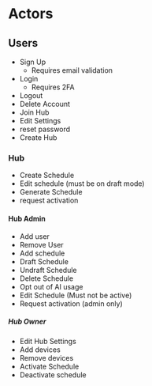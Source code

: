 # Actors
## Users
- Sign Up
  - Requires email validation
- Login
  - Requires 2FA
- Logout
- Delete Account
- Join Hub
- Edit Settings
- reset password
- Create Hub

### Hub  
- Create Schedule
- Edit schedule (must be on draft mode)
- Generate Schedule
- request activation

#### Hub Admin
- Add user
- Remove User
- Add schedule
- Draft Schedule
- Undraft Schedule
- Delete Schedule
- Opt out of AI usage
- Edit Schedule (Must not be active)
- Request activation (admin only)

##### Hub Owner
- Edit Hub Settings
- Add devices
- Remove devices
- Activate Schedule
- Deactivate schedule
